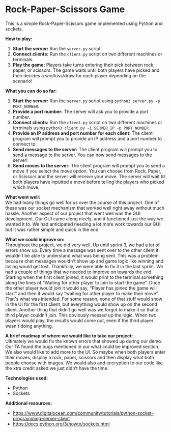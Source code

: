 # Rock-Paper-Scissors Game

This is a simple Rock-Paper-Scissors game implemented using Python and sockets.

**How to play:**
1. **Start the server:** Run the `server.py` script.
2. **Connect clients:** Run the `client.py` script on two different machines or terminals.
3. **Play the game:** Players take turns entering their pick between rock, paper, or scissors. The game waits until both players have picked and then decides a win/loss/draw for each player depending on the scenario!

**What you can do so far:**
1. **Start the server:** Run the `server.py` script using `python3 server.py -p PORT_NUMBER`.
2. **Provide a port number:** The server will ask you to provide a port number.
3. **Connect clients:** Run the `client.py` script on two different machines or terminals using `python3 client.py -i SERVER_IP -p PORT_NUMBER`.
4. **Provide an IP address and port number for each client:** The client program will prompt you to provide an IP address and a port number to connect to.
5. **Send messages to the server:** The client program will prompt you to send a message to the server. You can now send messages to the server!
6. **Send moves to the server:** The client program will prompt you to send a move if you select the move option. You can choose from Rock, Paper, or Scissors and the server will receive your move. The server will wait till both players have inputted a move before telling the players who picked which move.

**What went well:**\
We had many things go well for us over the course of this project. One of these was our socket mechanism that worked well right away without much hassle. Another aspect of our project that went well was the GUI development. Our GUI came along nicely, and it functioned just the way we wanted it to. We had anticipated needing a lot more work towards our GUI but it was rather simple and quick in the end.

**What we could improve on:**\
Throughout the project, we did very well. Up until sprint 3, we had a lot of errors show up. Every time a message was sent over to the other client it wouldn’t be able to understand what was being sent. This was a problem because chat messages wouldn't show up and game logic like winning and losing would get lost. Thankfully, we were able to fix it in the last sprint. We had a couple of things that we needed to improve on towards the end. Starting when the first client joined, it would print to the terminal something along the lines of “Waiting for other player to join to start the game”. Once the other player would join it would say, “Player has joined the game will start” and then it would say “waiting for other player to make their move”. That's what was intended. For some reason, none of that stuff would show in the UI for the first client, but everything would show up on the second client. Another thing that didn’t go well was we forgot to make it so that a third player couldn't join. This obviously messed up the logic. When two players would play, the results would come out, even if the third player wasn't doing anything.

**A brief roadmap of where we would like to take our project:**\
Ultimately we would fix the known errors that showed up during our demo. Our TA found the bugs mentioned in our what could be improved section. We also would like to add more to the UI. So maybe when both players enter their moves, display a rock, paper, scissors and then display what both people choose with images. We would also add encryption to our code like the xtra credit asked we just didn’t have the time.

**Technologies used:**
* Python
* Sockets

**Additional resources:**
* https://www.digitalocean.com/community/tutorials/python-socket-programming-server-client
* https://docs.python.org/3/howto/sockets.html
